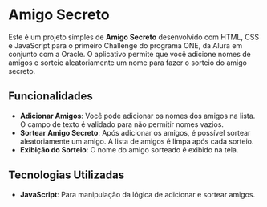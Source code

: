 # Amigo Secreto

Este é um projeto simples de **Amigo Secreto** desenvolvido com HTML, CSS e JavaScript para o primeiro Challenge do programa ONE, da Alura em conjunto com a Oracle. O aplicativo permite que você adicione nomes de amigos e sorteie aleatoriamente um nome para fazer o sorteio do amigo secreto.

## Funcionalidades

- **Adicionar Amigos**: Você pode adicionar os nomes dos amigos na lista. O campo de texto é validado para não permitir nomes vazios.
- **Sortear Amigo Secreto**: Após adicionar os amigos, é possível sortear aleatoriamente um amigo. A lista de amigos é limpa após cada sorteio.
- **Exibição do Sorteio**: O nome do amigo sorteado é exibido na tela.

## Tecnologias Utilizadas

- **JavaScript**: Para manipulação da lógica de adicionar e sortear amigos.
